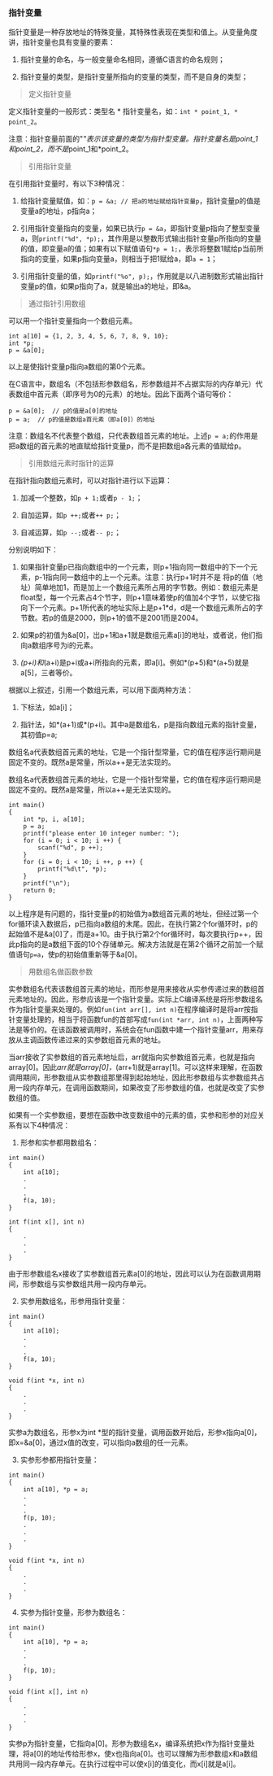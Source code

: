 ### 指针变量

指针变量是一种存放地址的特殊变量，其特殊性表现在类型和值上。从变量角度讲，指针变量也具有变量的要素：

1. 指针变量的命名，与一般变量命名相同，遵循C语言的命名规则；

2. 指针变量的类型，是指针变量所指向的变量的类型，而不是自身的类型；

> 定义指针变量

定义指针变量的一般形式：类型名 * 指针变量名，如：`int * point_1, * point_2`。

注意：指针变量前面的"*"表示该变量的类型为指针型变量。指针变量名是point_1和point_2，而不是*point_1和*point_2。


> 引用指针变量

在引用指针变量时，有以下3种情况：

1. 给指针变量赋值，如：`p = &a; // 把a的地址赋给指针变量p`，指针变量p的值是变量a的地址，p指向a；

2. 引用指针变量指向的变量，如果已执行`p = &a`，即指针变量p指向了整型变量a，则`printf("%d", *p);`，其作用是以整数形式输出指针变量p所指向的变量的值，即变量a的值；如果有以下赋值语句`*p = 1;`，表示将整数1赋给p当前所指向的变量，如果p指向变量a，则相当于把1赋给a，即`a = 1`；

3. 引用指针变量的值，如`printf("%o", p);`，作用就是以八进制数形式输出指针变量p的值，如果p指向了a，就是输出a的地址，即&a。


> 通过指针引用数组

可以用一个指针变量指向一个数组元素。

```
int a[10] = {1, 2, 3, 4, 5, 6, 7, 8, 9, 10};
int *p;
p = &a[0];
```

以上是使指针变量p指向a数组的第0个元素。

在C语言中，数组名（不包括形参数组名，形参数组并不占据实际的内存单元）代表数组中首元素（即序号为0的元素）的地址。因此下面两个语句等价：

```
p = &a[0];	// p的值是a[0]的地址
p = a;	// p的值是数组a首元素（即a[0]）的地址
```

注意：数组名不代表整个数组，只代表数组首元素的地址。上述`p = a;`的作用是把a数组的首元素的地直赋给指针变量p，而不是把数组a各元素的值赋给p。


> 引用数组元素时指针的运算

在指针指向数组元素时，可以对指针进行以下运算：

1. 加减一个整数，如`p + 1;`或者`p - 1;`；

2. 自加运算，如`p ++;`或者`++ p;`；

3. 自减运算，如`p --;`或者`-- p;`；

分别说明如下：
1. 如果指针变量p已指向数组中的一个元素，则p+1指向同一数组中的下一个元素，p-1指向同一数组中的上一个元素。注意：执行p+1时并不是 将p的值（地址）简单地加1，而是加上一个数组元素所占用的字节数。例如：数组元素是float型，每一个元素占4个节字，则p+1意味着使p的值加4个字节，以使它指向下一个元素。p+1所代表的地址实际上是p+1*d，d是一个数组元素所占的字节数。若p的值是2000，则p+1的值不是2001而是2004。

2. 如果p的初值为&a[0]，岀p+1和a+1就是数组元素a[i]的地址，或者说，他们指向a数组序号为i的元素。

3. *(p+i)和*(a+i)是p+i或a+i所指向的元素，即a[i]。例如*(p+5)和*(a+5)就是a[5]，三者等价。

根据以上叙述，引用一个数组元素，可以用下面两种方法：

1. 下标法，如a[i]；

2. 指针法，如*(a+1)或*(p+i)。其中a是数组名，p是指向数组元素的指针变量，其初值p=a;

数组名a代表数组首元素的地址，它是一个指针型常量，它的值在程序运行期间是固定不变的。既然a是常量，所以a++是无法实现的。

数组名a代表数组首元素的地址，它是一个指针型常量，它的值在程序运行期间是固定不变的。既然a是常量，所以a++是无法实现的。

```
int main()
{
	int *p, i, a[10];
	p = a;
	printf("please enter 10 integer number: ");
	for (i = 0; i < 10; i ++) {
		scanf("%d", p ++);
	}
	for (i = 0; i < 10; i ++, p ++) {
		printf("%d\t", *p);
	}
	printf("\n");
	return 0;
}
```

以上程序是有问题的，指针变量p的初始值为a数组首元素的地址，但经过第一个for循环读入数据后，p已指向a数组的末尾。因此，在执行第2个for循环时，p的起始值不是&a[0]了，而是a+10。由于执行第2个for循环时，每次要执行p++，因此p指向的是a数组下面的10个存储单元。解决方法就是在第2个循环之前加一个赋值语句`p=a`，使p的初始值重新等于&a[0]。


> 用数组名做函数参数

实参数组名代表该数组首元素的地址，而形参是用来接收从实参传递过来的数组首元素地址的。因此，形参应该是一个指针变量。实际上C编译系统是将形参数组名作为指针变量来处理的。例如`fun(int arr[], int n)`在程序编译时是将arr按指针变量处理的，相当于将函数fun的首部写成`fun(int *arr, int n)`，上面两种写法是等价的。在该函数被调用时，系统会在fun函数中建一个指针变量arr，用来存放从主调函数传递过来的实参数组首元素的地址。

当arr接收了实参数组的首元素地址后，arr就指向实参数组首元素，也就是指向array[0]。因此*arr就是array[0]，*(arr+1)就是array[1]。可以这样来理解，在函数调用期间，形参数组从实参数组那里得到起始地址，因此形参数组与实参数组共占用一段内存单元，在调用函数期间，如果改变了形参数组的值，也就是改变了实参数组的值。


如果有一个实参数组，要想在函数中改变数组中的元素的值，实参和形参的对应关系有以下4种情况：
1. 形参和实参都用数组名：

```
int main()
{
	int a[10];
	.
	.
	.
	f(a, 10);
}

int f(int x[], int n)
{
	.
	.
	.
}
```

由于形参数组名x接收了实参数组首元素a[0]的地址，因此可以认为在函数调用期间，形参数组与实参数组共用一段内存单元。

2. 实参用数组名，形参用指针变量：

```
int main()
{
	int a[10];
	.
	.
	.
	f(a, 10);
}

void f(int *x, int n)
{
	.
	.
	.
}
```

实参a为数组名，形参x为int *型的指针变量，调用函数开始后，形参x指向a[0]，即x=&a[0]，通过x值的改变，可以指向a数组的任一元素。

3. 实参形参都用指针变量：

```
int main()
{
	int a[10], *p = a;
	.
	.
	.
	f(p, 10);
	.
	.
	.
}

void f(int *x, int n)
{
	.
	.
	.
}
```

4. 实参为指针变量，形参为数组名：

```
int main()
{
	int a[10], *p = a;
	.
	.
	.
	f(p, 10);
}

void f(int x[], int n)
{
	.
	.
	.
}
```

实参p为指针变量，它指向a[0]。形参为数组名x，编译系统把x作为指针变量处理，将a[0]的地址传给形参x，使x也指向a[0]。也可以理解为形参数组x和a数组共用同一段内存单元。在执行过程中可以使x[i]的值变化，而x[i]就是a[i]。
